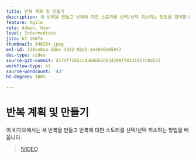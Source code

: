```yaml
---
title: 반복 계획 및 만들기
description: 새 반복을 만들고 반복에 대한 스토리를 선택/선택 취소하는 방법을 알아봅니다.
feature: Agile
role: Admin, User
level: Intermediate
jira: KT-10874
thumbnail: 346284.jpeg
exl-id: 338ce8aa-3dec-43d2-92e2-2e48e6e65947
doc-type: video
source-git-commit: d17df7162ccaab6b62db34209f50131927c0a532
workflow-type: ht
source-wordcount: '43'
ht-degree: 100%

---
```


# 반복 계획 및 만들기

이 비디오에서는 새 반복을 만들고 반복에 대한 스토리를 선택/선택 취소하는 방법을 배웁니다.

>[!VIDEO](https://video.tv.adobe.com/v/3412194/?quality=12&learn=on&enablevpops&captions=kor)
